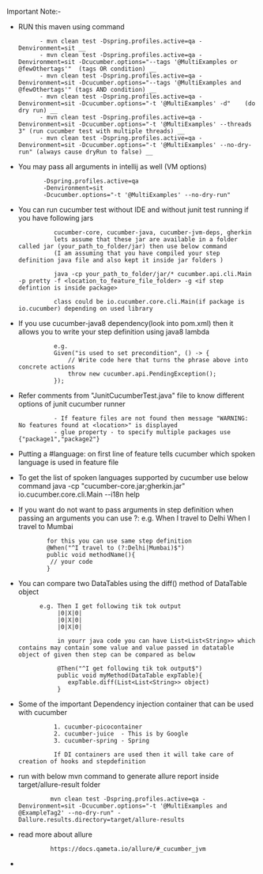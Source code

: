 Important Note:-

- RUN this maven using command
    
            - mvn clean test -Dspring.profiles.active=qa -Denvironment=sit __    
            - mvn clean test -Dspring.profiles.active=qa -Denvironment=sit -Dcucumber.options="--tags '@MultiExamples or @fewOthertags'"  (tags OR condition) __    
            - mvn clean test -Dspring.profiles.active=qa -Denvironment=sit -Dcucumber.options="--tags '@MultiExamples and @fewOthertags'" (tags AND condition) __
            - mvn clean test -Dspring.profiles.active=qa -Denvironment=sit -Dcucumber.options="-t '@MultiExamples' -d"    (do dry run) __    
            - mvn clean test -Dspring.profiles.active=qa -Denvironment=sit -Dcucumber.options="-t '@MultiExamples' --threads 3" (run cucumber test with multiple threads) __    
            - mvn clean test -Dspring.profiles.active=qa -Denvironment=sit -Dcucumber.options="-t '@MultiExamples' --no-dry-run" (always cause dryRun to false) __

- You may pass all arguments in intellij as well (VM options)
                            
             -Dspring.profiles.active=qa
             -Denvironment=sit
             -Dcucumber.options="-t '@MultiExamples' --no-dry-run"

- You can run cucumber test without IDE and without junit test running if you have following jars
                
                cucumber-core, cucumber-java, cucumber-jvm-deps, gherkin
                lets assume that these jar are available in a folder called jar (your_path_to_folder/jar) then use below command 
                (I am assuming that you have compiled your step definition java file and also kept it inside jar folders )
                
                java -cp your_path_to_folder/jar/* cucumber.api.cli.Main -p pretty -f <location_to_feature_file_folder> -g <if step defintion is inside package>
                
                class could be io.cucumber.core.cli.Main(if package is io.cucumber) depending on used library    
    

- If you use cucumber-java8 dependency(look into pom.xml) then it allows you to write your step definition using java8 lambda 

                e.g.
                Given("is used to set precondition", () -> {
                    // Write code here that turns the phrase above into concrete actions
                    throw new cucumber.api.PendingException();
                });

- Refer comments from "JunitCucumberTest.java" file to know different options of junit cucumber runner
    
                - If feature files are not found then message "WARNING: No features found at <location>" is displayed   
                - glue property - to specify multiple packages use {"package1","package2"}

- Putting a #language:<value> on first line of feature tells cucumber which spoken language is used in feature file

- To get the list of spoken languages supported by cucumber use below command
               java  -cp "cucumber-core<XX>.jar;gherkin<XX>.jar" io.cucumber.core.cli.Main --i18n help
   
- If you want do not want to pass arguments in step definition when passing an arguments you can use ?: 
              e.g. 
              When I travel to Delhi
              When I travel to Mumbai
              
              for this you can use same step definition
              @When("^I travel to (?:Delhi|Mumbai)$")
              public void methodName(){
               // your code
              }
     
- You can compare two DataTables using the diff() method of DataTable object
    
            e.g. Then I get following tik tok output
                 |0|X|0|
                 |0|X|0|
                 |0|X|0|
                 
                 in yourr java code you can have List<List<String>> which contains may contain some value and value passed in datatable object of given then step can be compared as below
                 
                 @Then("^I get following tik tok output$")
                 public void myMethod(DataTable expTable){
                    expTable.diff(List<List<String>> object)
                 }
     
- Some of the important Dependency injection container that can be used with cucumber
    
                1. cucumber-picocontainer
                2. cucumber-juice  - This is by Google
                3. cucumber-spring - Spring
                
                If DI containers are used then it will take care of creation of hooks and stepdefinition
    
    
- run with below mvn command to generate allure report inside target/allure-result folder 
                
               mvn clean test -Dspring.profiles.active=qa -Denvironment=sit -Dcucumber.options="-t '@MultiExamples and @ExampleTag2' --no-dry-run" -Dallure.results.directory=target/allure-results     

- read more about allure
                
               https://docs.qameta.io/allure/#_cucumber_jvm
               
-                 